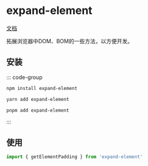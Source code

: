 # expand-element

[文档](https://fxss5201.github.io/expand-element/)

拓展浏览器中DOM、BOM的一些方法，以方便开发。

## 安装

::: code-group

```bash [npm]
npm install expand-element
```

```bash [yarn]
yarn add expand-element
```

```bash [pnpm]
pnpm add expand-element
```

:::

## 使用

```js
import { getElementPadding } from 'expand-element'
```
